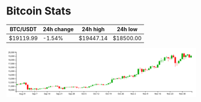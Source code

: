 # Bitcoin Stats

BTC/USDT|24h change|24h high|24h low|
|---|---|---|---|
|$19119.99|-1.54%|$19447.14|$18500.00|

<img src="./chart.svg">
